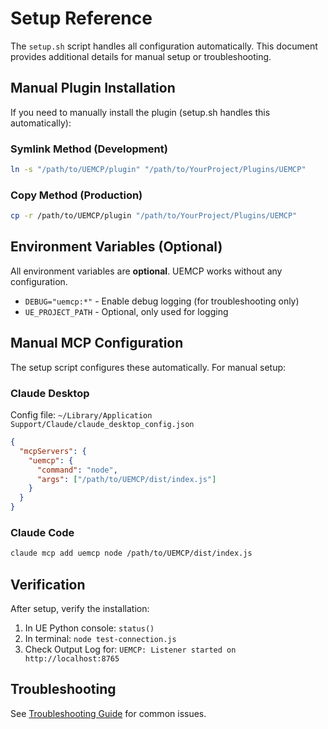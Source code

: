 # Setup Reference

The `setup.sh` script handles all configuration automatically. This document provides additional details for manual setup or troubleshooting.

## Manual Plugin Installation

If you need to manually install the plugin (setup.sh handles this automatically):

### Symlink Method (Development)
```bash
ln -s "/path/to/UEMCP/plugin" "/path/to/YourProject/Plugins/UEMCP"
```

### Copy Method (Production)
```bash
cp -r /path/to/UEMCP/plugin "/path/to/YourProject/Plugins/UEMCP"
```

## Environment Variables (Optional)

All environment variables are **optional**. UEMCP works without any configuration.

- `DEBUG="uemcp:*"` - Enable debug logging (for troubleshooting only)
- `UE_PROJECT_PATH` - Optional, only used for logging

## Manual MCP Configuration

The setup script configures these automatically. For manual setup:

### Claude Desktop
Config file: `~/Library/Application Support/Claude/claude_desktop_config.json`
```json
{
  "mcpServers": {
    "uemcp": {
      "command": "node",
      "args": ["/path/to/UEMCP/dist/index.js"]
    }
  }
}
```

### Claude Code
```bash
claude mcp add uemcp node /path/to/UEMCP/dist/index.js
```

## Verification

After setup, verify the installation:

1. In UE Python console: `status()`
2. In terminal: `node test-connection.js`
3. Check Output Log for: `UEMCP: Listener started on http://localhost:8765`

## Troubleshooting

See [Troubleshooting Guide](development/troubleshooting.md) for common issues.